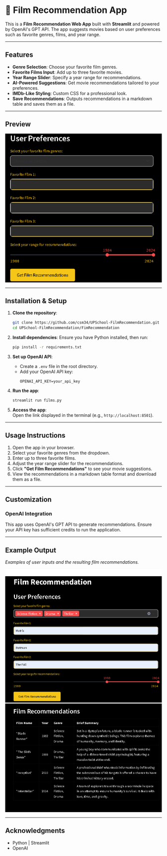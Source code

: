 # 🎥 Film Recommendation App

This is a **Film Recommendation Web App** built with **Streamlit** and powered by OpenAI's GPT API. The app suggests movies based on user preferences such as favorite genres, films, and year range.

---

## Features

- **Genre Selection**: Choose your favorite film genres.
- **Favorite Films Input**: Add up to three favorite movies.
- **Year Range Slider**: Specify a year range for recommendations.
- **AI-Powered Suggestions**: Get movie recommendations tailored to your preferences.
- **IMDb-Like Styling**: Custom CSS for a professional look.
- **Save Recommendations**: Outputs recommendations in a markdown table and saves them as a file.

---

## Preview

![App Preview](FimRecommendation/filmRecommendation.png)  

---

## Installation & Setup

1. **Clone the repository**:
    ```bash
    git clone https://github.com/csm34/UPSchool-FilmRecommendation.git
    cd UPSchool-FilmRecommendation/FimRecommendation
    ```

2. **Install dependencies**:
    Ensure you have Python installed, then run:
    ```bash
    pip install -r requirements.txt
    ```

3. **Set up OpenAI API**:
    - Create a `.env` file in the root directory.
    - Add your OpenAI API key:
      ```plaintext
      OPENAI_API_KEY=your_api_key
      ```

4. **Run the app**:
    ```bash
    streamlit run films.py
    ```

5. **Access the app**:  
   Open the link displayed in the terminal (e.g., `http://localhost:8501`).

---

## Usage Instructions

1. Open the app in your browser.
2. Select your favorite genres from the dropdown.
3. Enter up to three favorite films.
4. Adjust the year range slider for the recommendations.
5. Click **"Get Film Recommendations"** to see your movie suggestions.
6. View the recommendations in a markdown table format and download them as a file.

---

## Customization

### OpenAI Integration
This app uses OpenAI's GPT API to generate recommendations. Ensure your API key has sufficient credits to run the application.

---

## Example Output

*Examples of user inputs and the resulting film recommendations.*

<img src="FimRecommendation/filmExample1.png" alt="Film Recommendation Example 1" width="600"/>

<img src="FimRecommendation/filmExample2.png" alt="Film Recommendation Example 2" width="600"/>


---

## Acknowledgments
- Python | Streamlit
- OpenAI
